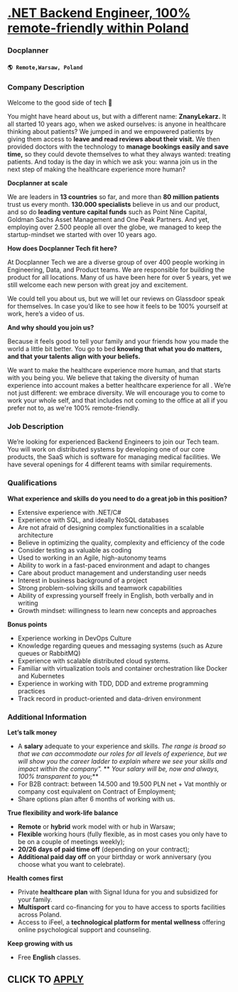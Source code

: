 # [.NET Backend Engineer, 100% remote-friendly within Poland](https://www.remotewlb.com/apply/net-backend-engineer-100-remote-friendly-within-poland-110147)  
### Docplanner  
#### `🌎 Remote,Warsaw, Poland`  

### **Company Description**

Welcome to the good side of tech 👋

You might have heard about us, but with a different name: **ZnanyLekarz.** It all started 10 years ago, when we asked ourselves: is anyone in healthcare thinking about patients? We jumped in and we empowered patients by giving them access to **leave and read reviews about their visit.** We then provided doctors with the technology to **manage bookings easily and save time,** so they could devote themselves to what they always wanted: treating patients. And today is the day in which we ask you: wanna join us in the next step of making the healthcare experience more human?

**Docplanner at scale**

We are leaders in **13 countries** so far, and more than **80 million patients** trust us every month. **130.000 specialists** believe in us and our product, and so do **leading venture capital funds** such as Point Nine Capital, Goldman Sachs Asset Management and One Peak Partners. And yet, employing over 2.500 people all over the globe, we managed to keep the startup-mindset we started with over 10 years ago.

 **How does Docplanner Tech fit here?**

At Docplanner Tech we are a diverse group of over 400 people working in Engineering, Data, and Product teams. We are responsible for building the product for all locations. Many of us have been here for over 5 years, yet we still welcome each new person with great joy and excitement.

We could tell you about us, but we will let our reviews on Glassdoor speak for themselves. In case you’d like to see how it feels to be 100% yourself at work, here’s a video of us.

**And why should you join us?**

Because it feels good to tell your family and your friends how you made the world a little bit better. You go to bed **knowing that what you do matters, and that your talents align with your beliefs.**

We want to make the healthcare experience more human, and that starts with you being you. We believe that taking the diversity of human experience into account makes a better healthcare experience for all . We’re not just different: we embrace diversity. We will encourage you to come to work your whole self, and that includes not coming to the office at all if you prefer not to, as we're 100% remote-friendly.

###  **Job Description**

We’re looking for experienced Backend Engineers to join our Tech team. You will work on distributed systems by developing one of our core products, the SaaS which is software for managing medical facilities. We have several openings for 4 different teams with similar requirements.

### **Qualifications**

 **What experience and skills do you need to do a great job in this position?**

  * Extensive experience with .NET/C#
  * Experience with SQL, and ideally NoSQL databases
  * Are not afraid of designing complex functionalities in a scalable architecture
  * Believe in optimizing the quality, complexity and efficiency of the code
  * Consider testing as valuable as coding
  * Used to working in an Agile, high-autonomy teams
  * Ability to work in a fast-paced environment and adapt to changes
  * Care about product management and understanding user needs
  * Interest in business background of a project
  * Strong problem-solving skills and teamwork capabilities
  * Ability of expressing yourself freely in English, both verbally and in writing
  * Growth mindset: willingness to learn new concepts and approaches

 **Bonus points**

  * Experience working in DevOps Culture
  * Knowledge regarding queues and messaging systems (such as Azure queues or RabbitMQ)
  * Experience with scalable distributed cloud systems.
  * Familiar with virtualization tools and container orchestration like Docker and Kubernetes
  * Experience in working with TDD, DDD and extreme programming practices
  * Track record in product-oriented and data-driven environment

###  **Additional Information**

 **Let’s talk money**

  * A **salary** adequate to your experience and skills. _The range is broad so that we can accommodate our roles for all levels of experience, but we will show you the career ladder to explain where we see your skills and impact within the company"._ ** _Your salary will be, now and always, 100% transparent to you;_**
  * For B2B contract: between 14.500 and 19.500 PLN net + Vat monthly or company cost equivalent on Contract of Employment; 
  * Share options plan after 6 months of working with us.

**True flexibility and work-life balance**

  *  **Remote** or **hybrid** work model with or hub in Warsaw;
  *  **Flexible** working hours (fully flexible, as in most cases you only have to be on a couple of meetings weekly);
  *  **20/26 days of paid time off** (depending on your contract);
  *  **Additional paid day off** on your birthday or work anniversary (you choose what you want to celebrate).

**Health comes first**

  * Private **healthcare** **plan** with Signal Iduna for you and subsidized for your family. 
  * **Multisport** card co-financing for you to have access to sports facilities across Poland. 
  * Access to iFeel, a **technological platform for mental wellness** offering online psychological support and counseling. 

**Keep growing with us**

  * Free **English** classes.

  
## CLICK TO [APPLY](https://www.remotewlb.com/apply/net-backend-engineer-100-remote-friendly-within-poland-110147)

